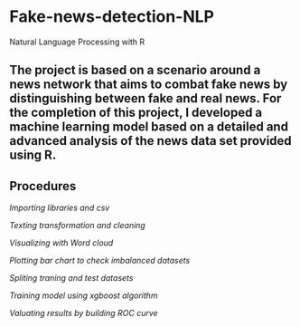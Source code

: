 # Fake-news-detection-NLP
Natural Language Processing with R

## The project is based on a scenario around a news network that aims to combat fake news by distinguishing between fake and real news. For the completion of this project, I developed a machine learning model based on a detailed and advanced analysis of the news data set provided using R. 

## Procedures
*Importing libraries and csv*

*Texting transformation and cleaning*

*Visualizing with Word cloud*

*Plotting bar chart to check imbalanced datasets*

*Spliting traning and test datasets*

*Training model using xgboost algorithm*

*Valuating results by building ROC curve*
